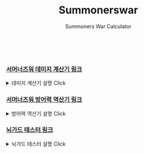 
<header>
<h1>Summonerswar</h1>

<div>Summoners War Calculator</div>
</header>
<section>
<br/>
<h3><a href="https://veev23.github.io/2018-swar/DamageCalc" target="_blank">서머너즈워 데미지 계산기 링크</a></h3>
<details>
  <summary>데미지 계산기 설명 Click</summary>
  <h4>사용법</h4>
  <hr/>
 <p><b>자동세팅</b>을 이용하거나 실제 몹의 기본스텟을 채워줍니다.</p>
<img src="https://veev23.github.io/2018-swar/1.png">
  <p>사진처럼 나머지 스텟을 채워주고 <b>명예</b>와 <b>깃발</b> %를 채워줍니다.</p>
  <p><b>룬 강화 설정</b>은 룬이 강화가 덜 되었지만 12, 15강 등으로 강화하였을 때의 데미지를 구하고 싶을 때 이용합니다. 체크박스에 체크한 부위만 적용됩니다.</p>
  <p>해당 몬스터의 계수를 모른다면, 페이지 아래의 계수보는곳에 가서 확인합니다. 또는 자동세팅을 이용합니다.<br>영어인 자동세팅은 모든 몹의 계수가 있지만, 계수가 어떤 타입인지는 본인이 설정하여야 합니다.</p>
  <p><b>무슨계수?</b>는 계수가 어느 것에 의해 영향을 받는지 선택합니다.</p>
  <p><b>스킬계수</b>는 스킬의 계수를 입력합니다. 물이프 2스킬과 같이 단순 공격력 비례라면 1번 계수만 입력하면 되고, 물이프 1스킬의 경우는 (speed+210)/div 형식이므로 1번 계수에는 더하는 값인 210을, 2번 계수에는 나누는 값 div를 입력합니다.
  <br>계수를 음수(-)로 입력한다면, 크리티컬이 뜨지 않는 경우로 계산해줍니다.</p>
  <p><b>스킬작</b>은 스킬로 오르는 피해량을 말합니다. 풍조커 3스의 경우 스킬레벨을 다 올리면 30%의 데미지 증가가 있으므로, 30을 입력합니다.</p>
  <p><b>이계룬</b>은 투지룬이나 결의룬 등을 장착하였을 때 개수를 적습니다. 만약 투지룬 3세트를 장착하였다면 3을 입력합니다.</p>
  <p><b>적의 방어력</b>에는 데미지를 입을 대상의 방어력을 입력합니다. 만약 스킬이 풍조커 3스와 같은 방어무시 데미지라면 0 또는 공란으로 둡니다.</p>
  <p><b>방어력 약화</b>에는 데미지를 입을 대상이 방어력 약화 디버프에 걸렸다면 체크해주고, 아니라면 선택하지 말아주세요.</p>
  <p>다 작성하였다면 Enter키나 계산하기를 눌러주세요. </p>
<p>참고 1 : 입력칸에 아무 수도 적지 않으면 0으로 계산됩니다.</p>
<p>참고 2 : 결과값에 마우스를 대면 룬을 바꾸기 전 데미지도 표시됩니다.(룬 강화는 다 같이 적용됩니다.)</p>
<p>참고 3 : 항상 치명타가 뜨는 것으로 계산하며 치명타가 뜨지 않는 경우를 볼 때에는 계수를 음수로 적어주세요.</p>
<p>참고 4 : 카이로스 등에서의 데미지를 알고 싶은데 길드레벨에 의한 %증가는 입력칸이 없으므로 다른 데에서 +해주시면 됩니다.</p>
  <p>참고 5 : 몬스터 목록은 제가 직접 업데이트 하는 것이므로 최근에 데미지 상향을 받은 몬스터는 swarfarm.com 등에서 정확한 계수를 확인해주세요..</p> 
</details>
 </section>
 <section>
<h3><a href="https://veev23.github.io/2018-swar/defInversion" target="_blank">서머너즈워 방어력 역산기 링크</a></h3>
<details>
  <summary>방어력 역산기 설명 Click</summary>
<p>방어력에 의한 데미지 감소 1000/(1140*3.5+방어력)임을 이용하여 계산합니다.</p>
<p>계산기상의 데미지 : <a href="https://veev23.github.io/2018-swar/DamageCalc" target="_blank">계산기</a>에서 적의 방어력이 "0"일 때 나온 결과값을 입력합니다.</p>
<p><b>적에게 가한 데미지</b> : 실제로 때렸을 때 데미지를 입력합니다.</p>
<p><b>적의 기본 방어력</b> : 때린 적의 기본 방어력을 입력합니다.</p>
<p><b>방어력 감소</b> : 적이 방어력 감소가 걸렸을 때 데미지를 주었다면 선택합니다.</p>
<p><b>길드전</b> : 길드전이면서 적의 길드깃발이 최대치(방어력 20%)라고 가정합니다.</p>
<p><b>명예건물</b> : 적의 명예건물이 최대치(방어력 20%)라고 가정합니다.</p>
<br/>
<p>계산기상의 데미지는 소숫점을 버리고, 실제 데미지는 이론상 데미지에서 오차가 있기 때문에 결과값으로 나오는 방어력은 실제와의 차이가 있습니다.</p>
</details>
  
<h3><a href="https://veev23.github.io/2018-swar/emperor-garuda-raid" target="_blank">뇌가드 테스터 링크</a></h3>
<details>
  <summary>뇌가드 테스터 설명 Click</summary>
  </details>
  </section>
<footer>
  </footer>
